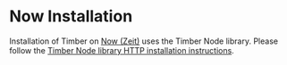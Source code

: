 # Now Installation

Installation of Timber on [Now (Zeit)](https://zeit.co/now) uses the Timber Node library. Please follow the [Timber Node library HTTP installation instructions](/languages/node/installation/http).
